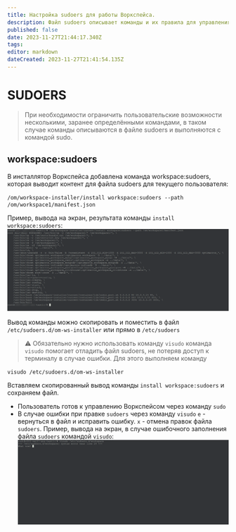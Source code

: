 ```yaml
---
title: Настройка sudoers для работы Воркспейса.
description: Файл sudoers описывает команды и их правила для управления Воркспейсом через sudo
published: false
date: 2023-11-27T21:44:17.340Z
tags: 
editor: markdown
dateCreated: 2023-11-27T21:41:54.135Z
---
```


# SUDOERS
> При необходимости ограничить пользовательские возможности несколькими, заранее определёнными командами, в таком случае команды описываются в файле sudoers и выполняются с командой sudo.

## workspace:sudoers
В инсталлятор Воркспейса добавлена команда workspace:sudoers, которая 
 выводит контент для файла sudoers для текущего пользователя:
```
/om/workspace-installer/install workspace:sudoers --path /om/workspace1/manifest.json
```
Пример, вывода на экран, результата команды `install workspace:sudoers`:
![workspace_sudoers_stdout.png](/workspace_sudoers_stdout.png)

Вывод команды можно скопировать и поместить в файл `/etc/sudoers.d/om-ws-installer`
или прямо в `/etc/sudoers`
> :warning: Обязательно нужно использовать команду `visudo`
> команда `visudo` помогает отладить файл sudoers,
не потеряв доступ к терминалу в случае ошибки.
Для этого выполняем команду
```
visudo /etc/sudoers.d/om-ws-installer
```
Вставляем скопированный вывод команды `install workspace:sudoers`
и сохраняем файл.
- Пользователь готов к управлению Воркспейсом через команду `sudo`
- В случае ошибки при правке `sudoers` через команду `visudo`
`e` - вернуться в файл и исправить ошибку.
`x` - отмена правок файла `sudoers`.
Пример, вывода на экран, в случае ошибочного заполнения файла `sudoers` командой `visudo`:
![visudo_error_example_stdout.png](/visudo_error_example_stdout.png)